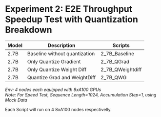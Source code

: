 # Experiment 2: E2E Throughput Speedup Test with Quantization Breakdown

| Model | Description | Scripts |
| ----------- | ----------- | ----------- |
| 2.7B | Baseline without quantization | 2_7B_Baseline |
| 2.7B | Only Quantize Gradient | 2_7B_QGrad |
| 2.7B | Only Quantize Weight Diff | 2_7B_QWeightdiff |
| 2.7B | Quantize Grad and WeightDiff | 2_7B_QWG |


*Env: 4 nodes each equipped with 8xA100 GPUs* \
*Note: For Speed Test, Sequence Length=1024, Accumulation Step=1, using Mock Data*

Each Script will run on 4 8xA100 nodes respectivelly.